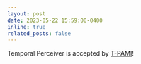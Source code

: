 ```yaml
---
layout: post
date: 2023-05-22 15:59:00-0400
inline: true
related_posts: false
---
```


Temporal Perceiver is accepted by [T-PAMI](https://ieeexplore.ieee.org/xpl/RecentIssue.jsp?punumber=34)!
